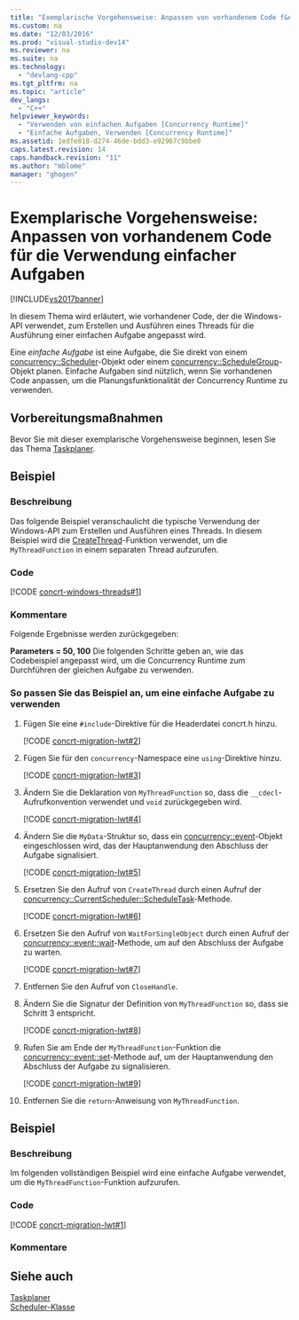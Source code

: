 ```yaml
---
title: "Exemplarische Vorgehensweise: Anpassen von vorhandenem Code f&#252;r die Verwendung einfacher Aufgaben"
ms.custom: na
ms.date: "12/03/2016"
ms.prod: "visual-studio-dev14"
ms.reviewer: na
ms.suite: na
ms.technology: 
  - "devlang-cpp"
ms.tgt_pltfrm: na
ms.topic: "article"
dev_langs: 
  - "C++"
helpviewer_keywords: 
  - "Verwenden von einfachen Aufgaben [Concurrency Runtime]"
  - "Einfache Aufgaben, Verwenden [Concurrency Runtime]"
ms.assetid: 1edfe818-d274-46de-bdd3-e92967c9bbe0
caps.latest.revision: 14
caps.handback.revision: "11"
ms.author: "mblome"
manager: "ghogen"
---
```

# Exemplarische Vorgehensweise: Anpassen von vorhandenem Code f&#252;r die Verwendung einfacher Aufgaben
[!INCLUDE[vs2017banner](../../assembler/inline/includes/vs2017banner.md)]

In diesem Thema wird erläutert, wie vorhandener Code, der die Windows\-API verwendet, zum Erstellen und Ausführen eines Threads für die Ausführung einer einfachen Aufgabe angepasst wird.  
  
 Eine *einfache Aufgabe* ist eine Aufgabe, die Sie direkt von einem [concurrency::Scheduler](../../parallel/concrt/reference/scheduler-class.md)\-Objekt oder einem [concurrency::ScheduleGroup](../../parallel/concrt/reference/schedulegroup-class.md)\-Objekt planen.  Einfache Aufgaben sind nützlich, wenn Sie vorhandenen Code anpassen, um die Planungsfunktionalität der Concurrency Runtime zu verwenden.  
  
## Vorbereitungsmaßnahmen  
 Bevor Sie mit dieser exemplarische Vorgehensweise beginnen, lesen Sie das Thema [Taskplaner](../../parallel/concrt/task-scheduler-concurrency-runtime.md).  
  
## Beispiel  
  
### **Beschreibung**  
 Das folgende Beispiel veranschaulicht die typische Verwendung der Windows\-API zum Erstellen und Ausführen eines Threads.  In diesem Beispiel wird die [CreateThread](http://msdn.microsoft.com/library/windows/desktop/ms682453)\-Funktion verwendet, um die `MyThreadFunction` in einem separaten Thread aufzurufen.  
  
### Code  
 [!CODE [concrt-windows-threads#1](../CodeSnippet/VS_Snippets_ConcRT/concrt-windows-threads#1)]  
  
### Kommentare  
 Folgende Ergebnisse werden zurückgegeben:  
  
  **Parameters \= 50, 100** Die folgenden Schritte geben an, wie das Codebeispiel angepasst wird, um die Concurrency Runtime zum Durchführen der gleichen Aufgabe zu verwenden.  
  
### So passen Sie das Beispiel an, um eine einfache Aufgabe zu verwenden  
  
1.  Fügen Sie eine `#include`\-Direktive für die Headerdatei concrt.h hinzu.  
  
     [!CODE [concrt-migration-lwt#2](../CodeSnippet/VS_Snippets_ConcRT/concrt-migration-lwt#2)]  
  
2.  Fügen Sie für den `concurrency`\-Namespace eine `using`\-Direktive hinzu.  
  
     [!CODE [concrt-migration-lwt#3](../CodeSnippet/VS_Snippets_ConcRT/concrt-migration-lwt#3)]  
  
3.  Ändern Sie die Deklaration von `MyThreadFunction` so, dass die `__cdecl`\-Aufrufkonvention verwendet und `void` zurückgegeben wird.  
  
     [!CODE [concrt-migration-lwt#4](../CodeSnippet/VS_Snippets_ConcRT/concrt-migration-lwt#4)]  
  
4.  Ändern Sie die `MyData`\-Struktur so, dass ein [concurrency::event](../../parallel/concrt/reference/event-class.md)\-Objekt eingeschlossen wird, das der Hauptanwendung den Abschluss der Aufgabe signalisiert.  
  
     [!CODE [concrt-migration-lwt#5](../CodeSnippet/VS_Snippets_ConcRT/concrt-migration-lwt#5)]  
  
5.  Ersetzen Sie den Aufruf von `CreateThread` durch einen Aufruf der [concurrency::CurrentScheduler::ScheduleTask](../Topic/CurrentScheduler::ScheduleTask%20Method.md)\-Methode.  
  
     [!CODE [concrt-migration-lwt#6](../CodeSnippet/VS_Snippets_ConcRT/concrt-migration-lwt#6)]  
  
6.  Ersetzen Sie den Aufruf von `WaitForSingleObject` durch einen Aufruf der [concurrency::event::wait](../Topic/event::wait%20Method.md)\-Methode, um auf den Abschluss der Aufgabe zu warten.  
  
     [!CODE [concrt-migration-lwt#7](../CodeSnippet/VS_Snippets_ConcRT/concrt-migration-lwt#7)]  
  
7.  Entfernen Sie den Aufruf von `CloseHandle`.  
  
8.  Ändern Sie die Signatur der Definition von `MyThreadFunction` so, dass sie Schritt 3 entspricht.  
  
     [!CODE [concrt-migration-lwt#8](../CodeSnippet/VS_Snippets_ConcRT/concrt-migration-lwt#8)]  
  
9. Rufen Sie am Ende der `MyThreadFunction`\-Funktion die [concurrency::event::set](../Topic/event::set%20Method.md)\-Methode auf, um der Hauptanwendung den Abschluss der Aufgabe zu signalisieren.  
  
     [!CODE [concrt-migration-lwt#9](../CodeSnippet/VS_Snippets_ConcRT/concrt-migration-lwt#9)]  
  
10. Entfernen Sie die `return`\-Anweisung von `MyThreadFunction`.  
  
## Beispiel  
  
### **Beschreibung**  
 Im folgenden vollständigen Beispiel wird eine einfache Aufgabe verwendet, um die `MyThreadFunction`\-Funktion aufzurufen.  
  
### Code  
 [!CODE [concrt-migration-lwt#1](../CodeSnippet/VS_Snippets_ConcRT/concrt-migration-lwt#1)]  
  
### Kommentare  
  
## Siehe auch  
 [Taskplaner](../../parallel/concrt/task-scheduler-concurrency-runtime.md)   
 [Scheduler\-Klasse](../../parallel/concrt/reference/scheduler-class.md)